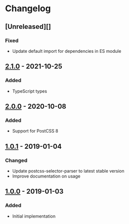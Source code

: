 # Changelog

## [Unreleased][]

### Fixed

-   Update default import for dependencies in ES module

## [2.1.0][] - 2021-10-25

### Added

-   TypeScript types

## [2.0.0][] - 2020-10-08

### Added

-   Support for PostCSS 8

## [1.0.1][] - 2019-01-04

### Changed

-   Update postcss-selector-parser to latest stable version
-   Improve documentation on usage

## [1.0.0][] - 2019-01-03

### Added

-   Initial implementation

[1.0.1]: https://github.com/niksy/postcss-query-ast/compare/v1.0.0...v1.0.1
[1.0.0]: https://github.com/niksy/postcss-query-ast/tree/v1.0.0
[2.0.0]: https://github.com/niksy/postcss-query-ast/tree/v2.0.0
[2.1.0]: https://github.com/niksy/postcss-query-ast/tree/v2.1.0
